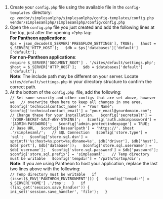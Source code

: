 1. Create your `config.php` file using the available file in the `config-templates `directory:  
`cp vendor/simplesamlphp/simplesamlphp/config-templates/config.php vendor/simplesamlphp/simplesamlphp/config/config.php`
2. Open the `config.php` file you just created and add the following lines at the top, just after the opening `<?php` tag:  
**For Pantheon applications**:  
`$ps = json_decode($_SERVER['PRESSFLOW_SETTINGS'], TRUE);  
$host = $_SERVER['HTTP_HOST'];  
$db = $ps['databases']['default']['default'];`  
**For non-Pantheon applications**:  
`require $_SERVER['DOCUMENT_ROOT'] . '/sites/default/settings.php';  
$host = $_SERVER['HTTP_HOST'];  
$db = $databases['default']['default'];`  
**Note**: The include path may be different on your server. Locate `sites/default/settings.php` in your directory structure to confirm the correct path.
3. At the bottom of the `config.php `file, add the following:  
`// Set some security and other configs that are set above, however we  
// overwrite them here to keep all changes in one area.  
$config['technicalcontact_name'] = "Your Name";  
$config['technicalcontact_email'] = "your_email@yourdomain.com";  
// Change these for your installation.  
$config['secretsalt'] = '[YOUR-SECRET-SALT-ANY-STRING]';  
$config['auth.adminpassword'] = '[ADMIN-PASSWORD]';  
$config['admin.protectindexpage'] = TRUE;  
// Base URL  
$config['baseurlpath'] = 'https://'. $host .'/simplesaml/';  
// SQL Connection  
$config['store.type'] = 'sql';  
$config['store.sql.dsn'] = sprintf('%s:host=%s;port=%s;dbname=%s', $db['driver'], $db['host'], $db['port'], $db['database']);  
$config['store.sql.username'] = $db['username'];  
$config['store.sql.password'] = $db['password'];  
$config['store.sql.prefix'] = 'simplesaml';  
// Temp directory must be writable  
$config['tempdir'] = '/path/to/tmp/dir';`  
**Note**: If you are using Pantheon to host your application, replace the last two lines above with the following:  
`// Temp directory must be writable  
if (isset($_ENV['PANTHEON_ENVIRONMENT'])) {  
   $config['tempdir'] = $_SERVER['HOME'] .'/tmp';  
}  
if (!ini_get('session.save_handler')) {  
  ini_set('session.save_handler', 'file');  
}`